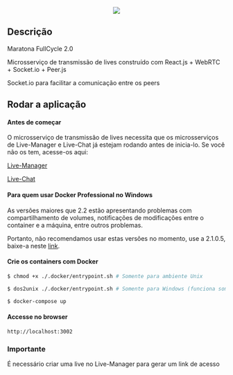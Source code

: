<p align="center">
  <a href="http://nestjs.com/" target="blank"><img src="http://maratona.fullcycle.com.br/public/img/logo-maratona.png"/></a>
</p>

## Descrição

Maratona FullCycle 2.0

Microsserviço de transmissão de lives construído com React.js + WebRTC + Socket.io + Peer.js

Socket.io para facilitar a comunicação entre os peers

## Rodar a aplicação

#### Antes de começar

O microsserviço de transmissão de lives necessita que os microsserviços de Live-Manager e Live-Chat já estejam rodando antes de inicia-lo.
Se você não os tem, acesse-os aqui: 

[Live-Manager](https://github.com/codeedu/maratona-streaming/micro-live-manager)

[Live-Chat](https://github.com/codeedu/maratona-streaming/micro-live-chat)


#### Para quem usar Docker Professional no Windows

As versões maiores que 2.2 estão apresentando problemas com compartilhamento de volumes, notificações de modificações entre
o container e a máquina, entre outros problemas.

Portanto, não recomendamos usar estas versões no momento, use a 2.1.0.5, baixe-a neste [link](https://t.co/wK5Ai3fTfn?amp=1).  

#### Crie os containers com Docker

```bash
$ chmod +x ./.docker/entrypoint.sh # Somente para ambiente Unix

$ dos2unix ./.docker/entrypoint.sh # Somente para Windows (funciona somente no terminal Git Bash)

$ docker-compose up
```

#### Accesse no browser

```
http://localhost:3002
```

### Importante

É necessário criar uma live no Live-Manager para gerar um link de acesso
